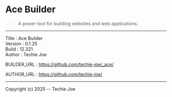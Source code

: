 # Ace Builder
> A power-tool for building websites and web applications.
------------------------------------------------------------------

Title    : Ace Builder  
Version  : 0.1.25  
Build    : 12.321  
Author   : Techie Joe  

BUILDER_URL  : https://github.com/techie-joe/_ace/  

AUTHOR_URL   : https://github.com/techie-joe/  

------------------------------------------------------------------

Copyright (c) 2025 -- Techie Joe
